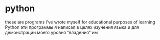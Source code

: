 # python
these are programs I've wrote myself for educational purposes of learning Python
эти программы я написал в целях изучения языка и для демонстрации моего уровня "владения" им
